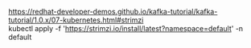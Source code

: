 https://redhat-developer-demos.github.io/kafka-tutorial/kafka-tutorial/1.0.x/07-kubernetes.html#strimzi
<br>
kubectl apply -f 'https://strimzi.io/install/latest?namespace=default' -n default
